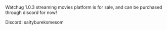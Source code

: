 Watchug 1.0.3 streaming movies platform is for sale, and can be purchased through discord for now! 

Discord: saltybureksmesom


<blockquote class="imgur-embed-pub" lang="en" data-id="a/TFuyOpw" data-context="false" ><a href="//imgur.com/a/TFuyOpw"></a></blockquote><script async src="//s.imgur.com/min/embed.js" charset="utf-8"></script>

